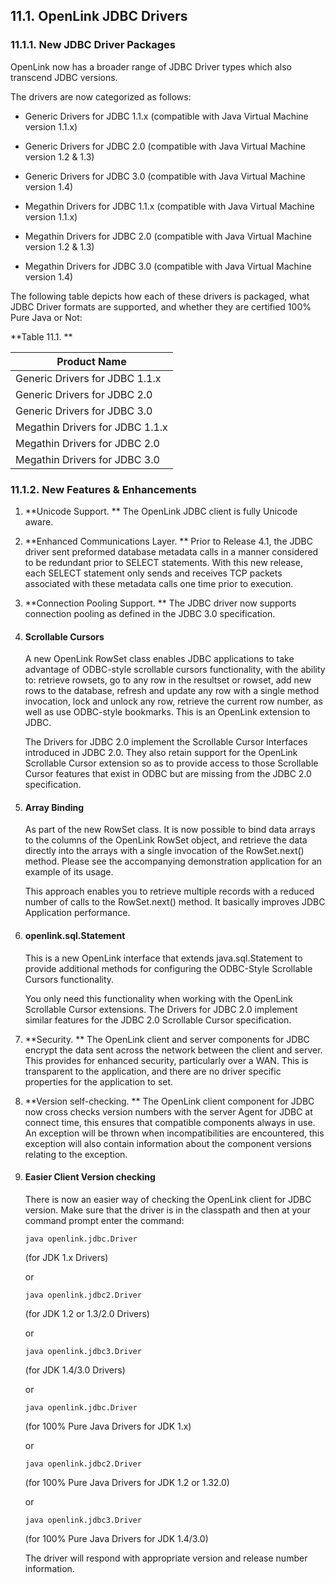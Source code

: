 <div id="mt_opljava" class="section">

<div class="titlepage">

<div>

<div>

## 11.1. OpenLink JDBC Drivers

</div>

</div>

</div>

<div id="mt_New_Features_Summary" class="section">

<div class="titlepage">

<div>

<div>

### 11.1.1. New JDBC Driver Packages

</div>

</div>

</div>

OpenLink now has a broader range of JDBC Driver types which also
transcend JDBC versions.

The drivers are now categorized as follows:

<div class="itemizedlist">

- Generic Drivers for JDBC 1.1.x (compatible with Java Virtual Machine
  version 1.1.x)

- Generic Drivers for JDBC 2.0 (compatible with Java Virtual Machine
  version 1.2 & 1.3)

- Generic Drivers for JDBC 3.0 (compatible with Java Virtual Machine
  version 1.4)

- Megathin Drivers for JDBC 1.1.x (compatible with Java Virtual Machine
  version 1.1.x)

- Megathin Drivers for JDBC 2.0 (compatible with Java Virtual Machine
  version 1.2 & 1.3)

- Megathin Drivers for JDBC 3.0 (compatible with Java Virtual Machine
  version 1.4)

</div>

The following table depicts how each of these drivers is packaged, what
JDBC Driver formats are supported, and whether they are certified 100%
Pure Java or Not:

<div id="id10568" class="table">

**Table 11.1. **

<div class="table-contents">

| Product Name                    |
|---------------------------------|
| Generic Drivers for JDBC 1.1.x  |
| Generic Drivers for JDBC 2.0    |
| Generic Drivers for JDBC 3.0    |
| Megathin Drivers for JDBC 1.1.x |
| Megathin Drivers for JDBC 2.0   |
| Megathin Drivers for JDBC 3.0   |

</div>

</div>

  

</div>

<div id="mt_newfeat" class="section">

<div class="titlepage">

<div>

<div>

### 11.1.2. New Features & Enhancements

</div>

</div>

</div>

<div class="orderedlist">

1.  **Unicode Support. ** The OpenLink JDBC client is fully Unicode
    aware.

2.  **Enhanced Communications Layer. ** Prior to Release 4.1, the JDBC
    driver sent preformed database metadata calls in a manner considered
    to be redundant prior to SELECT statements. With this new release,
    each SELECT statement only sends and receives TCP packets associated
    with these metadata calls one time prior to execution.

3.  **Connection Pooling Support. ** The JDBC driver now supports
    connection pooling as defined in the JDBC 3.0 specification.

4.  #### Scrollable Cursors

    A new OpenLink RowSet class enables JDBC applications to take
    advantage of ODBC-style scrollable cursors functionality, with the
    ability to: retrieve rowsets, go to any row in the resultset or
    rowset, add new rows to the database, refresh and update any row
    with a single method invocation, lock and unlock any row, retrieve
    the current row number, as well as use ODBC-style bookmarks. This is
    an OpenLink extension to JDBC.

    The Drivers for JDBC 2.0 implement the Scrollable Cursor Interfaces
    introduced in JDBC 2.0. They also retain support for the OpenLink
    Scrollable Cursor extension so as to provide access to those
    Scrollable Cursor features that exist in ODBC but are missing from
    the JDBC 2.0 specification.

5.  #### Array Binding

    As part of the new RowSet class. It is now possible to bind data
    arrays to the columns of the OpenLink RowSet object, and retrieve
    the data directly into the arrays with a single invocation of the
    RowSet.next() method. Please see the accompanying demonstration
    application for an example of its usage.

    This approach enables you to retrieve multiple records with a
    reduced number of calls to the RowSet.next() method. It basically
    improves JDBC Application performance.

6.  #### openlink.sql.Statement

    This is a new OpenLink interface that extends java.sql.Statement to
    provide additional methods for configuring the ODBC-Style Scrollable
    Cursors functionality.

    You only need this functionality when working with the OpenLink
    Scrollable Cursor extensions. The Drivers for JDBC 2.0 implement
    similar features for the JDBC 2.0 Scrollable Cursor specification.

7.  **Security. ** The OpenLink client and server components for JDBC
    encrypt the data sent across the network between the client and
    server. This provides for enhanced security, particularly over a
    WAN. This is transparent to the application, and there are no driver
    specific properties for the application to set.

8.  **Version self-checking. ** The OpenLink client component for JDBC
    now cross checks version numbers with the server Agent for JDBC at
    connect time, this ensures that compatible components always in use.
    An exception will be thrown when incompatibilities are encountered,
    this exception will also contain information about the component
    versions relating to the exception.

9.  #### Easier Client Version checking

    There is now an easier way of checking the OpenLink client for JDBC
    version. Make sure that the driver is in the classpath and then at
    your command prompt enter the command:

    ``` programlisting
    java openlink.jdbc.Driver
    ```

    (for JDK 1.x Drivers)

    or

    ``` programlisting
    java openlink.jdbc2.Driver
    ```

    (for JDK 1.2 or 1.3/2.0 Drivers)

    or

    ``` programlisting
    java openlink.jdbc3.Driver
    ```

    (for JDK 1.4/3.0 Drivers)

    or

    ``` programlisting
    java openlink.jdbc.Driver
    ```

    (for 100% Pure Java Drivers for JDK 1.x)

    or

    ``` programlisting
    java openlink.jdbc2.Driver
    ```

    (for 100% Pure Java Drivers for JDK 1.2 or 1.32.0)

    or

    ``` programlisting
    java openlink.jdbc3.Driver
    ```

    (for 100% Pure Java Drivers for JDK 1.4/3.0)

    The driver will respond with appropriate version and release number
    information.

</div>

</div>

</div>
